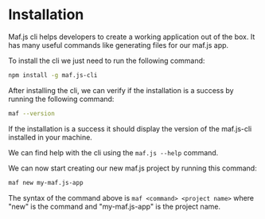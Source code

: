 # Installation

Maf.js cli helps developers to create a working application out of the box.
It has many useful commands like generating files for our maf.js app.

To install the cli we just need to run the following command:

```bash
npm install -g maf.js-cli
```

After installing the cli, we can verify if the installation is a success by running the following command:

```bash
maf --version
```

If the installation is a success it should display the version of the maf.js-cli installed in your machine.

We can find help with the cli using the `maf.js --help` command.

We can now start creating our new maf.js project by running this command:

```bash
maf new my-maf.js-app
```

The syntax of the command above is `maf <command> <project name>` where "new" is the command and "my-maf.js-app" is the project name.